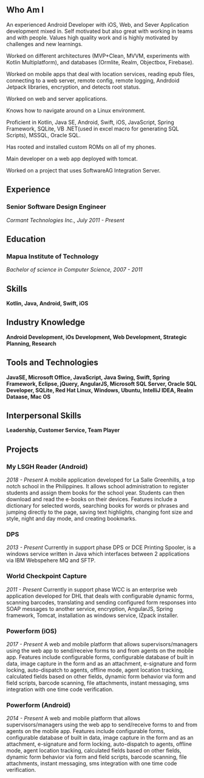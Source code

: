 ## Who Am I
An experienced Android Developer with iOS, Web, and Sever Application development mixed in. Self motivated but also great with working in teams and with people. Values high quality work and is highly motivated by challenges and new learnings.

Worked on different architectures (MVP+Clean, MVVM, experiments with Kotlin Multiplatform), and databases (Ormlite, Realm, Objectbox, Firebase).

Worked on mobile apps that deal with location services, reading epub files, connecting to a web server, remote config, remote logging, Andrdoid Jetpack libraries, encryption, and detects root status.

Worked on web and server applications.

Knows how to navigate around on a Linux environment.

Proficient in Kotlin, Java SE, Android, Swift, iOS, JavaScript, Spring Framework, SQLite, VB .NET(used in excel macro for generating SQL Scripts), MSSQL, Oracle SQL.

Has rooted and installed custom ROMs on all of my phones.

Main developer on a web app deployed with tomcat.

Worked on a project that uses SoftwareAG Integration Server. 

## Experience
### Senior Software Design Engineer
_Cormant Technologies Inc., July 2011 - Present_

## Education
### Mapua Institute of Technology
_Bachelor of science in Computer Science, 2007 - 2011_

## Skills
**Kotlin, Java, Android, Swift, iOS**

## Industry Knowledge
**Android Development, iOs Development, Web Development, Strategic Planning, Research**

## Tools and Technologies
**JavaSE, Microsoft Office, JavaScript, Java Swing, Swift, Spring Framework, Eclipse, jQuery, AngularJS, Microsoft SQL Server, Oracle SQL Developer, SQLite, Red Hat Linux, Windows, Ubuntu, IntelliJ IDEA, Realm Dataase, Mac OS**

## Interpersonal Skills
**Leadership, Customer Service, Team Player**

## Projects
### My LSGH Reader (Android)
_2018 - Present_
A mobile application developed for La Salle Greenhills, a top notch school in the Philippines. It allows school administration to register students and assign them books for the school year. Students can then download and read the e-books on their devices. Features include a dictionary for selected words, searching books for words or phrases and jumping directly to the page, saving text highlights, changing font size and style, night and day mode, and creating bookmarks.

### DPS
_2013 - Present_
Currently in support phase DPS or DCE Printing Spooler, is a windows service written in Java which interfaces between 2 applications via IBM Webspehere MQ and SFTP.

### World Checkpoint Capture
_2011 - Present_
Currently in support phase WCC is an enterprise web application developed for DHL that deals with configurable dynamic forms, scanning barcodes, translating and sending configured form responses into SOAP messages to another service, encryption, AngularJS, Spring framework, Tomcat, installation as windows service, IZpack installer.

### Powerform (iOS)
_2017 - Present_
A web and mobile platform that allows supervisors/managers using the web app to send/receive forms to and from agents on the mobile app. Features include configurable forms, configurable database of built in data, image capture in the form and as an attachment, e-signature and form locking, auto-dispatch to agents, offline mode, agent location tracking, calculated fields based on other fields, dynamic form behavior via form and field scripts, barcode scanning, file attachments, instant messaging, sms integration with one time code verification.

### Powerform (Android)
_2014 - Present_
A web and mobile platform that allows supervisors/managers using the web app to send/receive forms to and from agents on the mobile app. Features include configurable forms, configurable database of built in data, image capture in the form and as an attachment, e-signature and form locking, auto-dispatch to agents, offline mode, agent location tracking, calculated fields based on other fields, dynamic form behavior via form and field scripts, barcode scanning, file attachments, instant messaging, sms integration with one time code verification.
